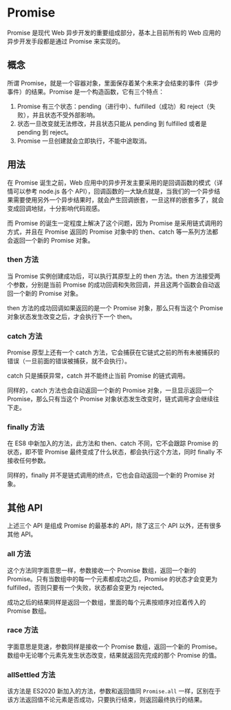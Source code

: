 # Promise

Promise 是现代 Web 异步开发的重要组成部分，基本上目前所有的 Web 应用的异步开发手段都是通过 Promise 来实现的。

## 概念

所谓 Promise，就是一个容器对象，里面保存着某个未来才会结束的事件（异步事件）的结果。Promise 是一个构造函数，它有三个特点：

1.  Promise 有三个状态：pending（进行中）、fulfilled（成功）和 reject（失败），并且状态不受外部影响。
2.  状态一旦改变就无法修改，并且状态只能从 pending 到 fulfilled 或者是 pending 到 reject。
3.  Promise 一旦创建就会立即执行，不能中途取消。

## 用法

在 Promise 诞生之前，Web 应用中的异步开发主要采用的是回调函数的模式（详情可以参考 node.js 各个 API），回调函数的一大缺点就是，当我们的一个异步结果需要使用另外一个异步结果时，就会产生回调嵌套，一旦这样的嵌套多了，就会变成回调地狱，十分影响代码观感。

而 Promise 的诞生一定程度上解决了这个问题，因为 Promise 是采用链式调用的方式，并且在 Promise 返回的 Promise 对象中的 then、catch 等一系列方法都会返回一个新的 Promise 对象。

### then 方法

当 Promise 实例创建成功后，可以执行其原型上的 then 方法。then 方法接受两个参数，分别是当前 Promise 的成功回调和失败回调，并且这两个函数会自动返回一个新的 Promise 对象。

then 方法的成功回调如果返回的是一个 Promise 对象，那么只有当这个 Promise 对象状态发生改变之后，才会执行下一个 then。

### catch 方法

Promise 原型上还有一个 catch 方法，它会捕获在它链式之前的所有未被捕获的错误（一旦前面的错误被捕获，就不会执行）。

catch 只是捕获异常，catch 并不能终止当前 Promise 的链式调用。

同样的，catch 方法也会自动返回一个新的 Promise 对象，一旦显示返回一个 Promise，那么只有当这个 Promise 对象状态发生改变时，链式调用才会继续往下走。

### finally 方法

在 ES8 中新加入的方法，此方法和 then、catch 不同，它不会跟踪 Promise 的状态，即不管 Promise 最终变成了什么状态，都会执行这个方法，同时 finally 不接收任何参数。

同样的，finally 并不是链式调用的终点，它也会自动返回一个新的 Promise 对象。

## 其他 API

上述三个 API 是组成 Promise 的最基本的 API，除了这三个 API 以外，还有很多其他 API。

### all 方法

这个方法同字面意思一样，参数接收一个 Promise 数组，返回一个新的 Promise。只有当数组中的每一个元素都成功之后，Promise 的状态才会变更为 fulfilled，否则只要有一个失败，状态都会变更为 rejected。

成功之后的结果同样是返回一个数组，里面的每个元素按顺序对应着传入的 Promise 数组。

### race 方法

字面意思是竞速，参数同样是接收一个 Promise 数组，返回一个新的 Promise。数组中无论哪个元素先发生状态改变，结果就返回先完成的那个 Promise 的值。

### allSettled 方法

该方法是 ES2020 新加入的方法，参数和返回值同 `Promise.all` 一样，区别在于该方法返回值不论元素是否成功，只要执行结束，则返回最终执行的结果。